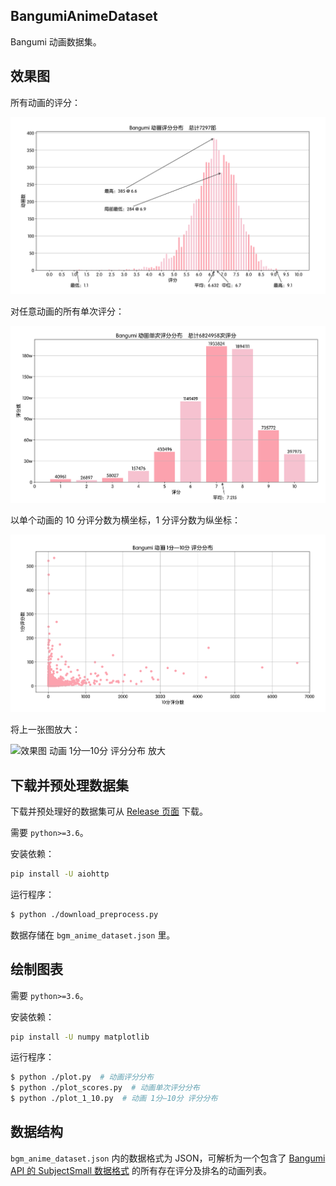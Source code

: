 ## BangumiAnimeDataset

Bangumi 动画数据集。

## 效果图

所有动画的评分：

![效果图 动画评分分布](https://github.com/NKID00/BangumiAnimeDataset/raw/main/Figure.png)

对任意动画的所有单次评分：

![效果图 动画单次评分分布](https://github.com/NKID00/BangumiAnimeDataset/raw/main/FigureScores.png)

以单个动画的 10 分评分数为横坐标，1 分评分数为纵坐标：

![效果图 动画 1分—10分 评分分布](https://github.com/NKID00/BangumiAnimeDataset/raw/main/Figure_1_10.png)

将上一张图放大：

![效果图 动画 1分—10分 评分分布 放大](https://github.com/NKID00/BangumiAnimeDataset/raw/main/Figure1_10_Zoom.png)

## 下载并预处理数据集

下载并预处理好的数据集可从 [Release 页面](https://github.com/NKID00/BangumiAnimeDataset/releases) 下载。

需要 `python>=3.6`。

安装依赖：

```sh
pip install -U aiohttp
```

运行程序：

```sh
$ python ./download_preprocess.py
```

数据存储在 `bgm_anime_dataset.json` 里。

## 绘制图表

需要 `python>=3.6`。

安装依赖：

```sh
pip install -U numpy matplotlib
```

运行程序：

```sh
$ python ./plot.py  # 动画评分分布
$ python ./plot_scores.py  # 动画单次评分分布
$ python ./plot_1_10.py  # 动画 1分—10分 评分分布
```

## 数据结构

`bgm_anime_dataset.json` 内的数据格式为 JSON，可解析为一个包含了 [Bangumi API 的 SubjectSmall 数据格式](https://bangumi.github.io/api/#model-SubjectSmall) 的所有存在评分及排名的动画列表。

